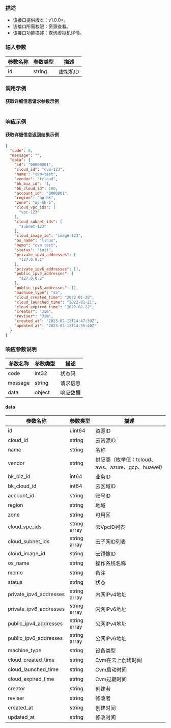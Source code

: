 ### 描述

- 该接口提供版本：v1.0.0+。
- 该接口所需权限：资源查看。
- 该接口功能描述：查询虚拟机详情。

### 输入参数

| 参数名称 | 参数类型   | 描述    |
|------|--------|-------|
| id   | string | 虚拟机ID |

### 调用示例

#### 获取详细信息请求参数示例

```json
```

### 响应示例

#### 获取详细信息返回结果示例

```json
{
  "code": 0,
  "message": "",
  "data": {
    "id": "00000001",
    "cloud_id": "cvm-123",
    "name": "cvm-test",
    "vendor": "tcloud",
    "bk_biz_id": -1,
    "bk_cloud_id": 100,
    "account_id": "0000001",
    "region": "ap-hk",
    "zone": "ap-hk-1",
    "cloud_vpc_ids": [
      "vpc-123"
    ],
    "cloud_subnet_ids": [
      "subnet-123"
    ],
    "cloud_image_id": "image-123",
    "os_name": "linux",
    "memo": "cvm test",
    "status": "init",
    "private_ipv4_addresses": [
      "127.0.0.1"
    ],
    "private_ipv6_addresses": [],
    "public_ipv4_addresses": [
      "127.0.0.2"
    ],
    "public_ipv6_addresses": [],
    "machine_type": "s5",
    "cloud_created_time": "2022-01-20",
    "cloud_launched_time": "2022-01-21",
    "cloud_expired_time": "2022-02-22",
    "creator": "Jim",
    "reviser": "Jim",
    "created_at": "2023-02-12T14:47:39Z",
    "updated_at": "2023-02-12T14:55:40Z"
  }
}
```

### 响应参数说明

| 参数名称    | 参数类型   | 描述   |
|---------|--------|------|
| code    | int32  | 状态码  |
| message | string | 请求信息 |
| data    | object | 响应数据 |

#### data

| 参数名称                   | 参数类型         | 描述                                   |
|------------------------|--------------|--------------------------------------|
| id                     | uint64       | 资源ID                                 |
| cloud_id               | string       | 云资源ID                                |
| name                   | string       | 名称                                   |
| vendor                 | string       | 供应商（枚举值：tcloud、aws、azure、gcp、huawei） |
| bk_biz_id              | int64        | 业务ID                                 |
| bk_cloud_id            | int64        | 云区域ID                                |
| account_id             | string       | 账号ID                                 |
| region                 | string       | 地域                                   |
| zone                   | string       | 可用区                                  |
| cloud_vpc_ids          | string array | 云VpcID列表                             |
| cloud_subnet_ids       | string array | 云子网ID列表                              |
| cloud_image_id         | string       | 云镜像ID                                |
| os_name                | string       | 操作系统名称                               |
| memo                   | string       | 备注                                   |
| status                 | string       | 状态                                   |
| private_ipv4_addresses | string array | 内网IPv4地址                             |
| private_ipv6_addresses | string array | 内网IPv6地址                             |
| public_ipv4_addresses  | string array | 公网IPv4地址                             |
| public_ipv6_addresses  | string array | 公网IPv6地址                             |
| machine_type           | string       | 设备类型                                 |
| cloud_created_time     | string       | Cvm在云上创建时间                           |
| cloud_launched_time    | string       | Cvm启动时间                              |
| cloud_expired_time     | string       | Cvm过期时间                              |
| creator                | string       | 创建者                                  |
| reviser                | string       | 修改者                                  |
| created_at             | string       | 创建时间                                 |
| updated_at             | string       | 修改时间                                 |
